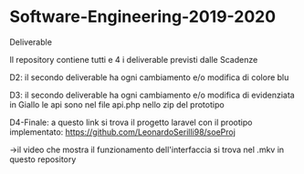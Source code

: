 # Software-Engineering-2019-2020
Deliverable

Il repository contiene tutti e 4 i deliverable previsti dalle Scadenze

D2: il secondo deliverable ha ogni cambiamento e/o modifica di colore blu 

D3: il secondo deliverable ha ogni cambiamento e/o modifica di evidenziata in Giallo 
  le api sono nel file api.php nello zip del prototipo

D4-Finale: a questo link si trova il progetto laravel con il prootipo implementato:
  https://github.com/LeonardoSerilli98/soeProj
  
  ->il video che mostra il funzionamento dell'interfaccia si trova nel .mkv in questo repository
